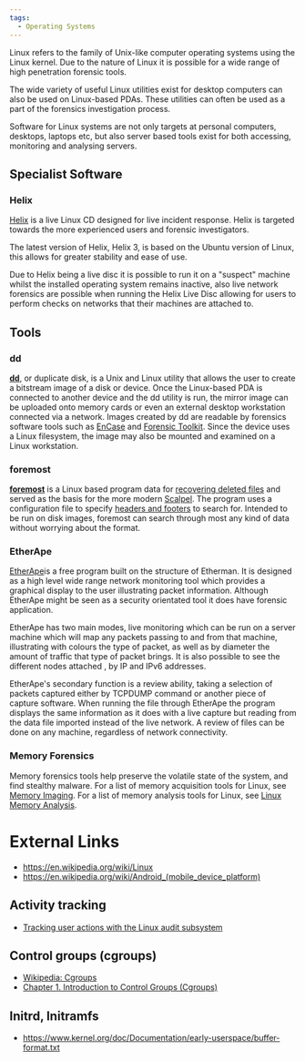 ```yaml
---
tags:
  - Operating Systems
---
```

Linux refers to the family of Unix-like computer operating systems using
the Linux kernel. Due to the nature of Linux it is possible for a wide
range of high penetration forensic tools.

The wide variety of useful Linux utilities exist for desktop computers
can also be used on Linux-based PDAs. These utilities can often be used
as a part of the forensics investigation process.

Software for Linux systems are not only targets at personal computers,
desktops, laptops etc, but also server based tools exist for both
accessing, monitoring and analysing servers.

## Specialist Software

### Helix

[Helix](http://www.e-fense.com/h3-enterprise.php) is a live Linux CD
designed for live incident response. Helix is targeted towards the more
experienced users and forensic investigators.

The latest version of Helix, Helix 3, is based on the Ubuntu version of
Linux, this allows for greater stability and ease of use.

Due to Helix being a live disc it is possible to run it on a "suspect"
machine whilst the installed operating system remains inactive, also
live network forensics are possible when running the Helix Live Disc
allowing for users to perform checks on networks that their machines are
attached to.

## Tools

### dd

**[dd](dd.md)**, or duplicate disk, is a Unix and Linux utility that allows the
user to create a bitstream image of a disk or device. Once the Linux-based PDA
is connected to another device and the dd utility is run, the mirror image can
be uploaded onto memory cards or even an external desktop workstation connected
via a network. Images created by dd are readable by forensics software tools
such as [EnCase](encase.md) and [Forensic Toolkit](forensic_toolkit.md). Since
the device uses a Linux filesystem, the image may also be mounted and examined
on a Linux workstation.

### foremost

**[foremost](foremost.md)** is a Linux based program data for
[recovering deleted files](recovering_deleted_data.md) and
served as the basis for the more modern [Scalpel](scalpel.md).
The program uses a configuration file to specify [headers and
footers](file_formats.md) to search for. Intended to be run on
disk images, foremost can search through most any kind of data without
worrying about the format.

### EtherApe

[EtherApe](https://etherape.sourceforge.io/)is a free program built on
the structure of Etherman. It is designed as a high level wide range
network monitoring tool which provides a graphical display to the user
illustrating packet information. Although EtherApe might be seen as a
security orientated tool it does have forensic application.

EtherApe has two main modes, live monitoring which can be run on a
server machine which will map any packets passing to and from that
machine, illustrating with colours the type of packet, as well as by
diameter the amount of traffic that type of packet brings. It is also
possible to see the different nodes attached , by IP and IPv6 addresses.

EtherApe's secondary function is a review ability, taking a selection of
packets captured either by TCPDUMP command or another piece of capture
software. When running the file through EtherApe the program displays
the same information as it does with a live capture but reading from the
data file imported instead of the live network. A review of files can be
done on any machine, regardless of network connectivity.

### Memory Forensics

Memory forensics tools help preserve the volatile state of the system,
and find stealthy malware. For a list of memory acquisition tools for
Linux, see [Memory Imaging](memory_imaging.md). For
a list of memory analysis tools for Linux, see [Linux Memory
Analysis](linux_memory_analysis.md).

# External Links

* <https://en.wikipedia.org/wiki/Linux>
* <https://en.wikipedia.org/wiki/Android_(mobile_device_platform)>

## Activity tracking

* [Tracking user actions with the Linux audit
  subsystem](http://civilfritz.net/tracking-user-actions-with-the-linux-audit-subsystem/)

## Control groups (cgroups)

* [Wikipedia: Cgroups](https://en.wikipedia.org/wiki/Cgroups)
* [⁠Chapter 1. Introduction to Control Groups
  (Cgroups)](https://access.redhat.com/documentation/en-us/red_hat_enterprise_linux/6/html/resource_management_guide/ch01)

## Initrd, Initramfs

* <https://www.kernel.org/doc/Documentation/early-userspace/buffer-format.txt>

